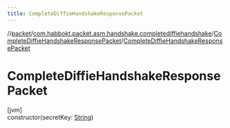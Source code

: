 ```yaml
---
title: CompleteDiffieHandshakeResponsePacket
---
```

//[packet](../../../index.html)/[com.habbokt.packet.asm.handshake.completediffiehandshake](../index.html)/[CompleteDiffieHandshakeResponsePacket](index.html)/[CompleteDiffieHandshakeResponsePacket](-complete-diffie-handshake-response-packet.html)



# CompleteDiffieHandshakeResponsePacket



[jvm]\
constructor(secretKey: [String](https://kotlinlang.org/api/latest/jvm/stdlib/kotlin/-string/index.html))




